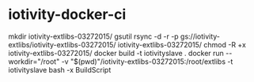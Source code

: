 # iotivity-docker-ci

mkdir iotivity-extlibs-03272015/
gsutil rsync -d -r -p gs://iotivity-extlibs/iotivity-extlibs-03272015/ iotivity-extlibs-03272015/
chmod -R +x iotivity-extlibs-03272015/
docker build -t iotivityslave .
docker run --workdir="/root"  -v "$(pwd)"/iotivity-extlibs-03272015:/root/extlibs -t iotivityslave bash -x BuildScript
